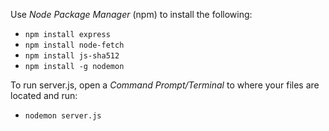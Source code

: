 Use *Node Package Manager* (npm) to install the following:

* `npm install express`
* `npm install node-fetch`
* `npm install js-sha512`
* `npm install -g nodemon`

To run server.js, open a *Command Prompt/Terminal* to where your files are located and run:

* `nodemon server.js`
